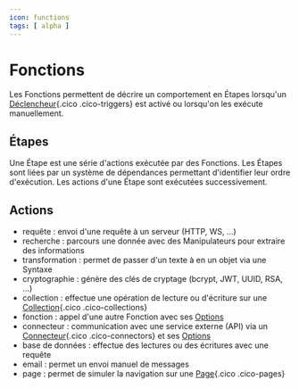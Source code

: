 ```yaml
---
icon: functions
tags: [ alpha ]
---
```

# Fonctions

Les Fonctions permettent de décrire un comportement en Étapes lorsqu'un [Déclencheur](/fr/concepts/automations/triggers){.cico .cico-triggers} est activé ou lorsqu'on les exécute manuellement.

## Étapes
Une Étape est une série d'actions exécutée par des Fonctions. Les Étapes sont liées par un système de dépendances permettant d'identifier leur ordre d'exécution. Les actions d'une Étape sont exécutées successivement.

## Actions
- requête : envoi d'une requête à un serveur (HTTP, WS, ...)
- recherche : parcours une donnée avec des Manipulateurs pour extraire des informations
- transformation : permet de passer d'un texte à en un objet via une Syntaxe
- cryptographie : génère des clés de cryptage (bcrypt, JWT, UUID, RSA, ...)
- collection : effectue une opération de lecture ou d'écriture sur une [Collection](/fr/concepts/storage/collections){.cico .cico-collections}
- fonction : appel d'une autre Fonction avec ses [Options](/fr/concepts/recipes/options)
- connecteur : communication avec une service externe (API) via un [Connecteur](/fr/concepts/endpoints/connectors){.cico .cico-connectors} et ses [Options](/fr/concepts/recipes/options)
- base de données : effectue des lectures ou des écritures avec une requête
- email : permet un envoi manuel de messages
- page : permet de simuler la navigation sur une [Page](/fr/concepts/recipes/pages){.cico .cico-pages}
